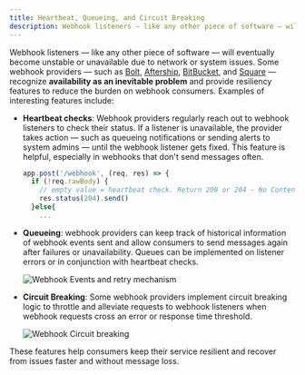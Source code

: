```yaml
---
title: Heartbeat, Queueing, and Circuit Breaking
description: Webhook listeners — like any other piece of software — will eventually become unstable or unavailable due to network or system issues. Good webhook providers recognize availability as an inevitable problem and provide resiliency features to reduce the burden on webhook consumers. 
--- 
```



[comment]: <TODO: @sudobinbash: Future: Break sections into categories>

Webhook listeners — like any other piece of software — will eventually become unstable or unavailable due to network or system issues. Some webhook providers — such as [Bolt](https://help.bolt.com/developers/guides/webhooks/webhook-failure-notifications/), [Aftership](https://www.aftership.com/docs/aftership/webhook/webhook-overview#retry-webhooks), [BitBucket](https://confluence.atlassian.com/bitbucketserver/manage-webhooks-938025878.html#Managewebhooks-Circuitbreaking), and [Square](https://developer.squareup.com/docs/webhooks/overview#notification-retries) — recognize **availability as an inevitable problem** and provide resiliency features to reduce the burden on webhook consumers. Examples of interesting features include:

- **Heartbeat checks**: Webhook providers regularly reach out to webhook listeners to check their status. If a listener is unavailable, the provider takes action — such as queueing notifications or sending alerts to system admins — until the webhook listener gets fixed. This feature is helpful, especially in webhooks that don't send messages often.

    ```js
    app.post('/webhook', (req, res) => {
      if (!req.rawBody) {
        // empty value = heartbeat check. Return 200 or 204 - No Content
        res.status(204).send()
      }else{
        ...
    ```

- **Queueing**: webhook providers can keep track of historical information of webhook events sent and allow consumers to send messages again after failures or unavailability. Queues can be implemented on listener errors or in conjunction with heartbeat checks.

    ![Webhook Events and retry mechanism](/img/webhook_failure.png)

- **Circuit Breaking**: Some webhook providers implement circuit breaking logic to throttle and alleviate requests to webhook listeners when webhook requests cross an error or response time threshold.

    ![Webhook Circuit breaking](/img/circuit_breaking.png)

These features help consumers keep their service resilient and recover from issues faster and without message loss. 
